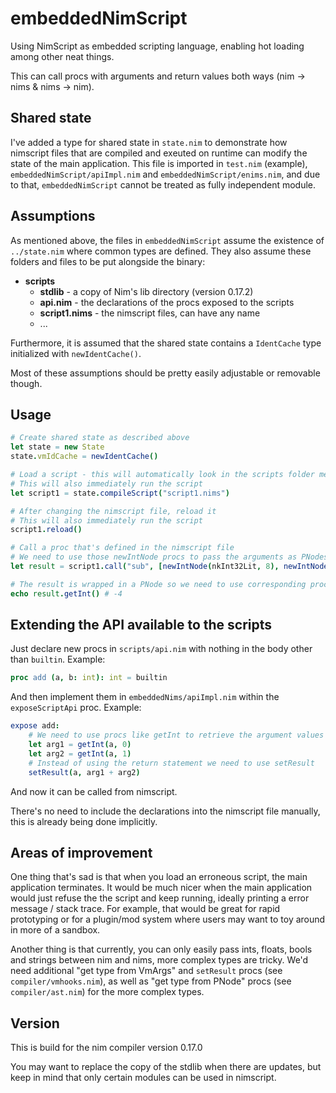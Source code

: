 # embeddedNimScript
Using NimScript as embedded scripting language, enabling hot loading among other neat things.

This can call procs with arguments and return values both ways (nim -> nims & nims -> nim).


## Shared state
I've added a type for shared state in ``state.nim`` to demonstrate how nimscript files that are compiled and exeuted on runtime can modify the state of the main application. This file is imported in ``test.nim`` (example), ``embeddedNimScript/apiImpl.nim`` and ``embeddedNimScript/enims.nim``, and due to that, ``embeddedNimScript`` cannot be treated as fully independent module.

## Assumptions
As mentioned above, the files in ``embeddedNimScript`` assume the existence of ``../state.nim`` where common types are defined.
They also assume these folders and files to be put alongside the binary:

* **scripts**
  * **stdlib** - a copy of Nim's lib directory (version 0.17.2)
  * **api.nim** - the declarations of the procs exposed to the scripts
  * **script1.nims** - the nimscript files, can have any name
  * ...

Furthermore, it is assumed that the shared state contains a ``IdentCache`` type initialized with ``newIdentCache()``.

Most of these assumptions should be pretty easily adjustable or removable though.

## Usage

```nim
# Create shared state as described above
let state = new State
state.vmIdCache = newIdentCache()

# Load a script - this will automatically look in the scripts folder mentioned above
# This will also immediately run the script
let script1 = state.compileScript("script1.nims")

# After changing the nimscript file, reload it
# This will also immediately run the script
script1.reload()

# Call a proc that's defined in the nimscript file
# We need to use those newIntNode procs to pass the arguments as PNodes
let result = script1.call("sub", [newIntNode(nkInt32Lit, 8), newIntNode(nkInt32Lit, 12)])

# The result is wrapped in a PNode so we need to use corresponding proc from compiler/ast to get the value
echo result.getInt() # -4
```

## Extending the API available to the scripts

Just declare new procs in ``scripts/api.nim`` with nothing in the body other than ``builtin``. Example:
```nim
proc add (a, b: int): int = builtin
```

And then implement them in ``embeddedNims/apiImpl.nim`` within the ``exposeScriptApi`` proc. Example:

```nim
expose add:
    # We need to use procs like getInt to retrieve the argument values from VmArgs
    let arg1 = getInt(a, 0)
    let arg2 = getInt(a, 1)
    # Instead of using the return statement we need to use setResult
    setResult(a, arg1 + arg2)
```
And now it can be called from nimscript.

There's no need to include the declarations into the nimscript file manually, this is already being done implicitly.

## Areas of improvement

One thing that's sad is that when you load an erroneous script, the main application terminates. It would be much nicer when the main application would just refuse the the script and keep running, ideally printing a error message / stack trace. For example, that would be great for rapid prototyping or for a plugin/mod system where users may want to toy around in more of a sandbox.

Another thing is that currently, you can only easily pass ints, floats, bools and strings between nim and nims, more complex types are tricky. We'd need additional "get type from VmArgs" and ``setResult`` procs (see ``compiler/vmhooks.nim``), as well as "get type from PNode" procs (see ``compiler/ast.nim``) for the more complex types.

## Version

This is build for the nim compiler version 0.17.0

You may want to replace the copy of the stdlib when there are updates, but keep in mind that only certain modules can be used in nimscript.
